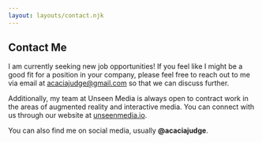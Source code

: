 ```yaml
---
layout: layouts/contact.njk
---
```


## Contact Me

I am currently seeking new job opportunities! If you feel like I might be a good fit for a position in your company, please feel free to reach out to me via email at <a href="mailto:acaciajudge@gmail.com">acaciajudge@gmail.com</a> so that we can discuss further.


Additionally, my team at Unseen Media is always open to contract work in the areas of augmented reality and interactive media. You can connect with us through our website at <a href="http://www.unseenmedia.io/">unseenmedia.io</a>.


You can also find me on social media, usually <b>@acaciajudge</b>.
